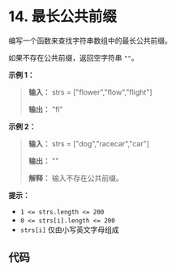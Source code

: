 # 14. 最长公共前缀

编写一个函数来查找字符串数组中的最长公共前缀。

如果不存在公共前缀，返回空字符串 `""`。

**示例 1：**

> **输入：** strs = \["flower","flow","flight"]
>
> **输出：** "fl"

**示例 2：**

> **输入：** strs = \["dog","racecar","car"]
>
> **输出：** ""
>
> **解释：** 输入不存在公共前缀。

**提示：**

*   `1 <= strs.length <= 200`
*   `0 <= strs[i].length <= 200`
*   `strs[i]` 仅由小写英文字母组成

## 代码

